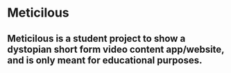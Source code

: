 # Meticilous

## Meticilous is a student project to show a dystopian short form video content app/website, and is only meant for educational purposes.
